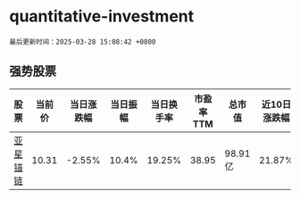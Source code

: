 # quantitative-investment

`最后更新时间：2025-03-28 15:08:42 +0800`

## 强势股票

|股票|当前价|当日涨跌幅|当日振幅|当日换手率|市盈率TTM|总市值|近10日涨跌幅|
|----|----|----|----|----|----|----|----|
|[亚星锚链](https://xueqiu.com/S/SH601890)|10.31|-2.55%|10.4%|19.25%|38.95|98.91亿|21.87%|
